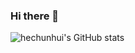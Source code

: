 ### Hi there 👋
![hechunhui's GitHub stats](https://github-readme-stats.vercel.app/api?username=hechunhuis&show_icons=true&theme=tokyonight)
<!--
**hechunhuis/hechunhuis** is a ✨ _special_ ✨ repository because its `README.md` (this file) appears on your GitHub profile.

Here are some ideas to get you started:

- 🔭 I’m currently working on ...
- 🌱 I’m currently learning ...
- 👯 I’m looking to collaborate on ...
- 🤔 I’m looking for help with ...
- 💬 Ask me about ...
- 📫 How to reach me: ...
- 😄 Pronouns: ...
- ⚡ Fun fact: ...
-->
